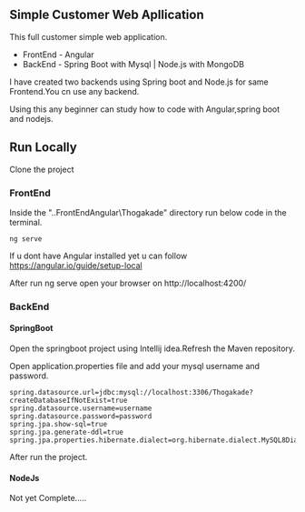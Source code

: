
## Simple Customer Web Apllication

This full customer simple web application.

- FrontEnd - Angular
- BackEnd -  Spring Boot with Mysql | Node.js with MongoDB

I have created two backends using Spring boot and Node.js for same Frontend.You cn use any backend.

Using this any beginner can study how to code with Angular,spring boot and nodejs.






## Run Locally

Clone the project

### FrontEnd

Inside the "..FrontEndAngular\Thogakade" directory run below code in the terminal.
```
ng serve
```

If u dont have Angular installed yet u can follow https://angular.io/guide/setup-local

After run ng serve open your browser on http://localhost:4200/


### BackEnd

####  SpringBoot 

Open the springboot project using Intellij idea.Refresh the Maven repository.

Open application.properties file and add your mysql username and password.

```
spring.datasource.url=jdbc:mysql://localhost:3306/Thogakade?createDatabaseIfNotExist=true
spring.datasource.username=username
spring.datasource.password=password
spring.jpa.show-sql=true
spring.jpa.generate-ddl=true
spring.jpa.properties.hibernate.dialect=org.hibernate.dialect.MySQL8Dialect
```


After run the project.


####  NodeJs

Not yet Complete.....
